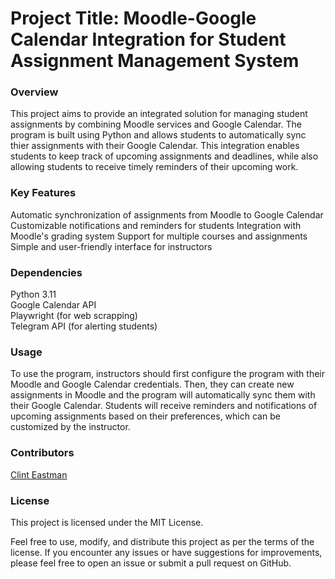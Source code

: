 <h1> Project Title: Moodle-Google Calendar Integration for Student Assignment Management System </h1>
<h3> Overview </h3>
This project aims to provide an integrated solution for managing student assignments by combining Moodle services and Google Calendar. The program is built using Python and allows students to automatically sync thier assignments with their Google Calendar. This integration enables students to keep track of upcoming assignments and deadlines, while also allowing students to receive timely reminders of their upcoming work.

<h3>Key Features</h3>
Automatic synchronization of assignments from Moodle to Google Calendar
Customizable notifications and reminders for students
Integration with Moodle's grading system
Support for multiple courses and assignments
Simple and user-friendly interface for instructors

<h3> Dependencies </h3>
Python 3.11 </br>
Google Calendar API <br>
Playwright (for web scrapping) </br>
Telegram API (for alerting students)</br>

<h3> Usage </h3>
To use the program, instructors should first configure the program with their Moodle and Google Calendar credentials. Then, they can create new assignments in Moodle and the program will automatically sync them with their Google Calendar. Students will receive reminders and notifications of upcoming assignments based on their preferences, which can be customized by the instructor.

<h3> Contributors </h3>
<a href="https://github.com/ClintEastman01">Clint Eastman</a>

<h3> License </h3>
This project is licensed under the MIT License.

Feel free to use, modify, and distribute this project as per the terms of the license. If you encounter any issues or have suggestions for improvements, please feel free to open an issue or submit a pull request on GitHub.
